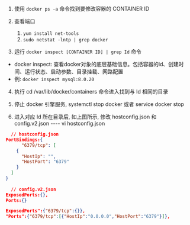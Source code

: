 1. 使用 `docker ps -a` 命令找到要修改容器的 CONTAINER ID
2. 查看端口
   1. `yum install net-tools`
   2. `sudo netstat -lntp | grep docker`

3. 运行 `docker inspect [CONTAINER ID] | grep Id` 命令
  - docker inspect: 查看docker对象的底层基础信息。包括容器的id、创建时间、运行状态、启动参数、目录挂载、网路配置
  - 例: `docker inspect mysql:8.0.20`
4. 执行 cd /var/lib/docker/containers 命令进入找到与 Id 相同的目录

5. 停止 docker 引擎服务, systemctl stop docker 或者 service docker stop

6. 进入对应 Id 所在目录后, 如上图所示, 修改 hostconfig.json 和 config.v2.json ---- vi hostconfig.json
```json
  // hostconfig.json
PortBindings:{
      "6379/tcp": [
    {
      "HostIp": "",
      "HostPort": "6379"
    }
  ]
}
  
  // config.v2.json
ExposedPorts:{},
Ports:{}

ExposedPorts":{"6379/tcp":{}},
"Ports":{"6379/tcp":[{"HostIp":"0.0.0.0","HostPort":"6379"}]},
```